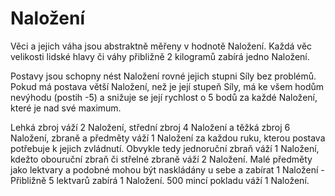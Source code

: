 # Naložení

Věci a jejich váha jsou abstraktně měřeny v hodnotě Naložení. Každá věc velikosti lidské hlavy či váhy přibližně 2 kilogramů zabírá jedno Naložení. 

Postavy jsou schopny nést Naložení rovné jejich stupni Síly bez problémů. Pokud má postava větší Naložení, než je její stupeň Síly, má ke všem hodům nevýhodu (postih -5) a snižuje se její rychlost o 5 bodů za každé Naložení, které je nad své maximum.

Lehká zbroj váží 2 Naložení, střední zbroj 4 Naložení a těžká zbroj 6 Naložení, zbraně a předměty váží 1 Naložení za každou ruku, kterou postava potřebuje k jejich zvládnutí. Obvykle tedy jednoruční zbraň váží 1 Naložení, kdežto obouruční zbraň či střelné zbraně váží 2 Naložení. Malé předměty jako lektvary a podobné mohou být naskládány u sebe a zabírat 1 Naložení - Přibližně 5 lektvarů zabírá 1 Naložení. 500 mincí pokladu váží 1 Naložení.
